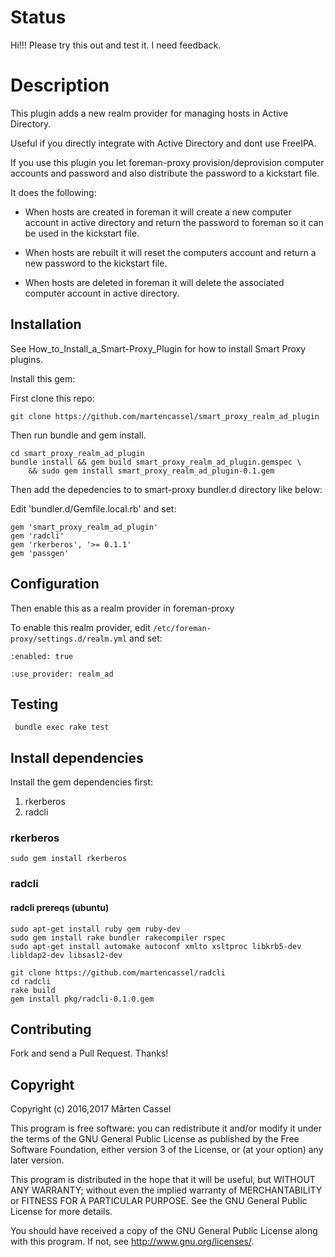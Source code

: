 # Status

Hi!!! Please try this out and test it. I need feedback.

# Description
This plugin adds a new realm provider for managing hosts in Active Directory.

Useful if you directly integrate with Active Directory and dont use FreeIPA. 

If you use this plugin you let foreman-proxy provision/deprovision computer accounts and password and also distribute the password to a kickstart file.

It does the following:

  * When hosts are created in foreman it will create a new computer account in active directory
    and return the password to foreman so it can be used in the kickstart file.
    
  * When hosts are rebuilt it will reset the computers account and return a new password to the kickstart file.

  * When hosts are deleted in foreman it will delete the associated computer account in active directory.
  
## Installation 
See How_to_Install_a_Smart-Proxy_Plugin for how to install Smart Proxy plugins.

Install this gem:

First clone this repo:
```
git clone https://github.com/martencassel/smart_proxy_realm_ad_plugin 
```

Then run bundle and gem install.

```
cd smart_proxy_realm_ad_plugin
bundle install && gem build smart_proxy_realm_ad_plugin.gemspec \
    && sudo gem install smart_proxy_realm_ad_plugin-0.1.gem

```

Then add the depedencies to to smart-proxy bundler.d directory like below:

Edit 'bundler.d/Gemfile.local.rb' and set:

    gem 'smart_proxy_realm_ad_plugin'
    gem 'radcli'
    gem 'rkerberos', '>= 0.1.1'
    gem 'passgen'

## Configuration

Then enable this as a realm provider in foreman-proxy

To enable this realm provider, edit `/etc/foreman-proxy/settings.d/realm.yml` and set:

    :enabled: true
    
    :use_provider: realm_ad
    
## Testing

     bundle exec rake test

## Install dependencies

Install the gem dependencies first:

  1. rkerberos
  2. radcli

### rkerberos
```
sudo gem install rkerberos
```

### radcli

#### radcli prereqs (ubuntu)
```
sudo apt-get install ruby gem ruby-dev
sudo gem install rake bundler rakecompiler rspec
sudo apt-get install automake autoconf xmlto xsltproc libkrb5-dev libldap2-dev libsasl2-dev
```

```
git clone https://github.com/martencassel/radcli
cd radcli
rake build
gem install pkg/radcli-0.1.0.gem
```

## Contributing

Fork and send a Pull Request. Thanks!

## Copyright

Copyright (c) 2016,2017 Mårten Cassel

This program is free software: you can redistribute it and/or modify
it under the terms of the GNU General Public License as published by
the Free Software Foundation, either version 3 of the License, or
(at your option) any later version.

This program is distributed in the hope that it will be useful,
but WITHOUT ANY WARRANTY; without even the implied warranty of
MERCHANTABILITY or FITNESS FOR A PARTICULAR PURPOSE.  See the
GNU General Public License for more details.

You should have received a copy of the GNU General Public License
along with this program.  If not, see <http://www.gnu.org/licenses/>.

